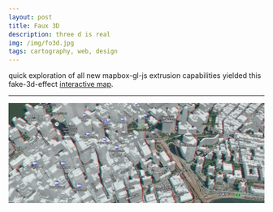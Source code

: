 ```yaml
---
layout: post
title: Faux 3D
description: three d is real
img: /img/fo3d.jpg
tags: cartography, web, design
---
```

quick exploration of all new mapbox-gl-js extrusion capabilities yielded this fake-3d-effect [interactive map](http://jonahadkins.com/fo3d.html ).
<br/>
<hr><div class="img_row">
    <img class="col three" src="/img/fo3d.jpg">
</div>
